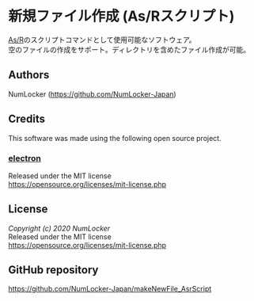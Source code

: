 # 新規ファイル作成 (As/Rスクリプト)
[As/R](https://all.undo.jp/asr/)のスクリプトコマンドとして使用可能なソフトウェア。<br>
空のファイルの作成をサポート。ディレクトリを含めたファイル作成が可能。

## Authors
NumLocker (https://github.com/NumLocker-Japan)

## Credits
This software was made using the following open source project.

### [electron](https://github.com/electron/electron)
Released under the MIT license<br>
https://opensource.org/licenses/mit-license.php

## License
*Copyright (c) 2020 NumLocker*<br>
Released under the MIT license<br>
https://opensource.org/licenses/mit-license.php

## GitHub repository
https://github.com/NumLocker-Japan/makeNewFile_AsrScript